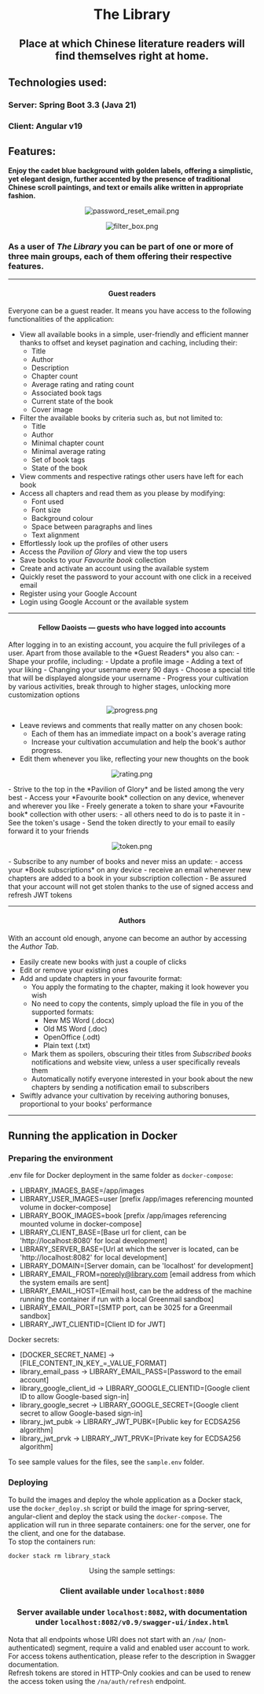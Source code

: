 <center>

# The Library

## Place at which Chinese literature readers will find themselves right at home.

</center>

## Technologies used:

### Server: Spring Boot 3.3 (Java 21)

### Client: Angular v19

## Features:

**Enjoy the cadet blue background with golden labels, offering a simplistic, yet elegant design, further accented by the
presence of traditional Chinese
scroll paintings, and text or emails alike written in appropriate fashion.**

<center>

![password_reset_email.png](readmeAssets/password_reset_email.png)
</center>

<center>

![filter_box.png](readmeAssets/filter_box.png)
</center>

### As a user of *The Library* you can be part of one or more of three main groups, each of them offering their respective features.

----
<center>

#### Guest readers

</center>

Everyone can be a guest reader. It means you have access to the following functionalities of the application:

- View all available books in a simple, user-friendly and efficient manner thanks to offset and keyset pagination and
  caching, including their:
    - Title
    - Author
    - Description
    - Chapter count
    - Average rating and rating count
    - Associated book tags
    - Current state of the book
    - Cover image
- Filter the available books by criteria such as, but not limited to:
    - Title
    - Author
    - Minimal chapter count
    - Minimal average rating
    - Set of book tags
    - State of the book
- View comments and respective ratings other users have left for each book
- Access all chapters and read them as you please by modifying:
    - Font used
    - Font size
    - Background colour
    - Space between paragraphs and lines
    - Text alignment
- Effortlessly look up the profiles of other users
- Access the *Pavilion of Glory* and view the top users
- Save books to your *Favourite book* collection
- Create and activate an account using the available system
- Quickly reset the password to your account with one click in a received email
- Register using your Google Account
- Login using Google Account or the available system

----
<center>

#### Fellow Daoists — guests who have logged into accounts

</center>
After logging in to an existing account, you acquire the full privileges of a user.
Apart from those available to the *Guest Readers* you also can:
- Shape your profile, including:
    - Update a profile image
    - Adding a text of your liking
    - Changing your username every 90 days
    - Choose a special title that will be displayed alongside your username
    - Progress your cultivation by various activities,
break through to higher stages, unlocking more customization options  
<center> 

![progress.png](readmeAssets/progress.png)
</center>

- Leave reviews and comments that really matter on any chosen book:
    - Each of them has an immediate impact on a book's average rating
    - Increase your cultivation accumulation and help the book's author progress.
- Edit them whenever you like, reflecting your new thoughts on the book
<center>

![rating.png](readmeAssets/rating.png)
</center>
- Strive to the top in the *Pavilion of Glory* and be listed among the very best
- Access your *Favourite book* collection on any device, whenever and wherever you like
    - Freely generate a token to share your *Favourite book* collection with other users:
        - all others need to do is to paste it in
        - See the token's usage
        - Send the token directly to your email to easily forward it to your friends
<center>

![token.png](readmeAssets/token.png)
</center>
- Subscribe to any number of books and never miss an update:
    - access your *Book subscriptions* on any device
    - receive an email whenever new chapters are added to a book in your subscription collection
- Be assured that your account will not get stolen thanks to the use of signed access and refresh JWT tokens

----
<center>

#### Authors

</center>

With an account old enough, anyone can become an author by accessing the *Author Tab*.
- Easily create new books with just a couple of clicks
- Edit or remove your existing ones
- Add and update chapters in your favourite format:
    - You apply the formating to the chapter, making it look however you wish
    - No need to copy the contents, simply upload the file in you of the supported formats:
        - New MS Word (.docx)
        - Old MS Word (.doc)
        - OpenOffice (.odt)
        - Plain text (.txt)
    - Mark them as spoilers, obscuring their titles from *Subscribed books* notifications and website view, unless a
      user specifically reveals them
    - Automatically notify everyone interested in your book about the new chapters by sending a notification email to subscribers
- Swiftly advance your cultivation by receiving authoring bonuses, proportional to your books' performance

----

## Running the application in Docker

### Preparing the environment

.env file for Docker deployment in the same folder as `docker-compose`:

- LIBRARY_IMAGES_BASE=/app/images
- LIBRARY_USER_IMAGES=user [prefix /app/images referencing mounted volume in docker-compose]
- LIBRARY_BOOK_IMAGES=book [prefix /app/images referencing mounted volume in docker-compose]
- LIBRARY_CLIENT_BASE=[Base url for client, can be 'http://localhost:8080' for local development]
- LIBRARY_SERVER_BASE=[Url at which the server is located, can be 'http://localhost:8082' for local development]
- LIBRARY_DOMAIN=[Server domain, can be 'localhost' for development]
- LIBRARY_EMAIL_FROM=noreply@library.com [email address from which the system emails are sent]
- LIBRARY_EMAIL_HOST=[Email host, can be the address of the machine running the container if run with a local Greenmail sandbox]
- LIBRARY_EMAIL_PORT=[SMTP port, can be 3025 for a Greenmail sandbox]
- LIBRARY_JWT_CLIENTID=[Client ID for JWT]

Docker secrets:

- [DOCKER_SECRET_NAME] → [FILE_CONTENT_IN_KEY_=_VALUE_FORMAT]
- library_email_pass → LIBRARY_EMAIL_PASS=[Password to the email account]
- library_google_client_id → LIBRARY_GOOGLE_CLIENTID=[Google client ID to allow Google-based sign-in]
- library_google_secret → LIBRARY_GOOGLE_SECRET=[Google client secret to allow Google-based sign-in]
- library_jwt_pubk → LIBRARY_JWT_PUBK=[Public key for ECDSA256 algorithm]
- library_jwt_prvk → LIBRARY_JWT_PRVK=[Private key for ECDSA256 algorithm]

To see sample values for the files, see the `sample.env` folder.

### Deploying

To build the images and deploy the whole application as a Docker stack,
use the `docker_deploy.sh` script or build the image for spring-server,
angular-client and deploy the stack using the `docker-compose`.
The application will run in three separate containers: one for the server, one for the client, and one for the database.  
To stop the containers run:
```bash
docker stack rm library_stack
```


<center>

Using the sample settings:  
### **Client available under `localhost:8080`**  
### **Server available under `localhost:8082`, with documentation under `localhost:8082/v0.9/swagger-ui/index.html`**
</center>

Nota that all endpoints whose URI does not start with an `/na/` (non-authenticated) segment,
require a valid and enabled user account to work.
For access tokens authentication, please refer to the description in Swagger documentation.  
Refresh tokens are stored in HTTP-Only cookies 
and can be used to renew the access token using the `/na/auth/refresh` endpoint.